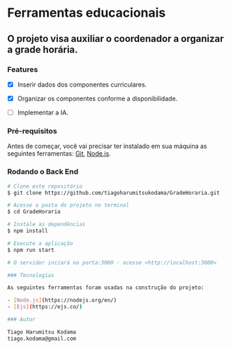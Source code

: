 # Ferramentas educacionais

## O projeto visa auxiliar o coordenador a organizar a grade horária.


### Features

- [x] Inserir dados dos componentes curriculares.
- [x] Organizar os componentes conforme a disponibilidade.
- [ ] Implementar a IA.


### Pré-requisitos

Antes de começar, você vai precisar ter instalado em sua máquina as seguintes ferramentas:
[Git](https://git-scm.com), [Node.js](https://nodejs.org/en/).

### Rodando o Back End

```bash
# Clone este repositório
$ git clone https://github.com/tiagoharumitsukodama/GradeHoraria.git

# Acesse a pasta do projeto no terminal
$ cd GradeHoraria

# Instale as dependências
$ npm install

# Execute a aplicação
$ npm run start

# O servidor inciará na porta:3000 - acesse <http://localhost:3000>

### Tecnologias

As seguintes ferramentas foram usadas na construção do projeto:

- [Node.js](https://nodejs.org/en/)
- [Ejs](https://ejs.co/)

### Autor

Tiago Harumitsu Kodama
tiago.kodama@gmail.com
